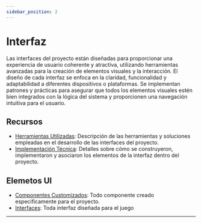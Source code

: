 ```yaml
---
sidebar_position: 2
---
```


# Interfaz

Las interfaces del proyecto están diseñadas para proporcionar una experiencia de usuario coherente y atractiva, utilizando herramientas avanzadas para la creación de elementos visuales y la interacción. El diseño de cada interfaz se enfoca en la claridad, funcionalidad y adaptabilidad a diferentes dispositivos o plataformas. Se implementan patrones y prácticas para asegurar que todos los elementos visuales estén bien integrados con la lógica del sistema y proporcionen una navegación intuitiva para el usuario.

## Recursos

- [Herramientas Utilizadas](./herramientas): Descripción de las herramientas y soluciones empleadas en el desarrollo de las interfaces del proyecto.
- [Implementación Técnica](./implementacion/index.md): Detalles sobre cómo se construyeron, implementaron y asociaron los elementos de la interfaz dentro del proyecto.

## Elemetos UI

- [Componentes Customizados](./componentes): Todo componente creado especificamente para el proyecto.
- [Interfaces](./interfaces): Toda interfaz diseñada para el juego



---


